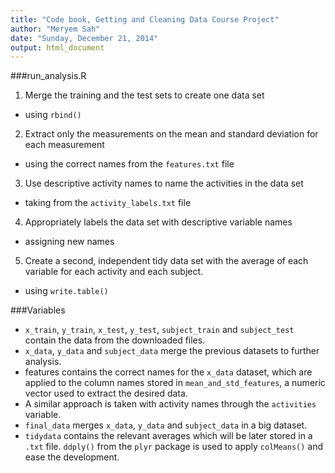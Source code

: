 ```yaml
---
title: "Code book, Getting and Cleaning Data Course Project"
author: "Meryem Sah"
date: "Sunday, December 21, 2014"
output: html_document
---
```


###run_analysis.R

1. Merge the training and the test sets to create one data set
- using `rbind()`
2. Extract only the measurements on the mean and standard deviation for each measurement
- using the correct names from the `features.txt` file
3. Use descriptive activity names to name the activities in the data set
- taking from the `activity_labels.txt` file
4. Appropriately labels the data set with descriptive variable names
- assigning new names
5. Create a second, independent tidy data set with the average of each variable for each activity and each subject. 
- using `write.table()`


###Variables

- `x_train`, `y_train`, `x_test`, `y_test`, `subject_train` and `subject_test` contain the data from the downloaded files.
- `x_data`, `y_data` and `subject_data` merge the previous datasets to further analysis.
- features contains the correct names for the `x_data` dataset, which are applied to the column names stored in `mean_and_std_features`, a numeric vector used to extract the desired data.
- A similar approach is taken with activity names through the `activities` variable.
- `final_data` merges `x_data`, `y_data` and `subject_data` in a big dataset.
- `tidydata` contains the relevant averages which will be later stored in a `.txt` file. `ddply()` from the `plyr` package is used to apply `colMeans()` and ease the development.
